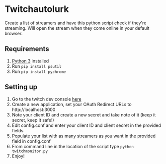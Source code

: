 # Twitchautolurk
Create a list of streamers and have this python script check if they're streaming. Will open the stream when they come online in your default browser.

## Requirements
1. [Python 3](https://www.python.org/downloads/) installed
2. Run `pip install psutil`
3. Run `pip install pychrome`

## Setting up
1. Go to the twitch dev console [here](https://dev.twitch.tv/console)
2. Create a new application, set your OAuth Redirect URLs to http://localhost:3000
3. Note your client ID and create a new secret and take note of it (keep it secret, keep it safe!)
4. Edit config.conf and enter your client ID and client secret in the provided fields
5. Populate your list with as many streamers as you want in the provided field in config.conf
6. From command line in the location of the script type
   `python twitchmonitor.py`
7. Enjoy! 
